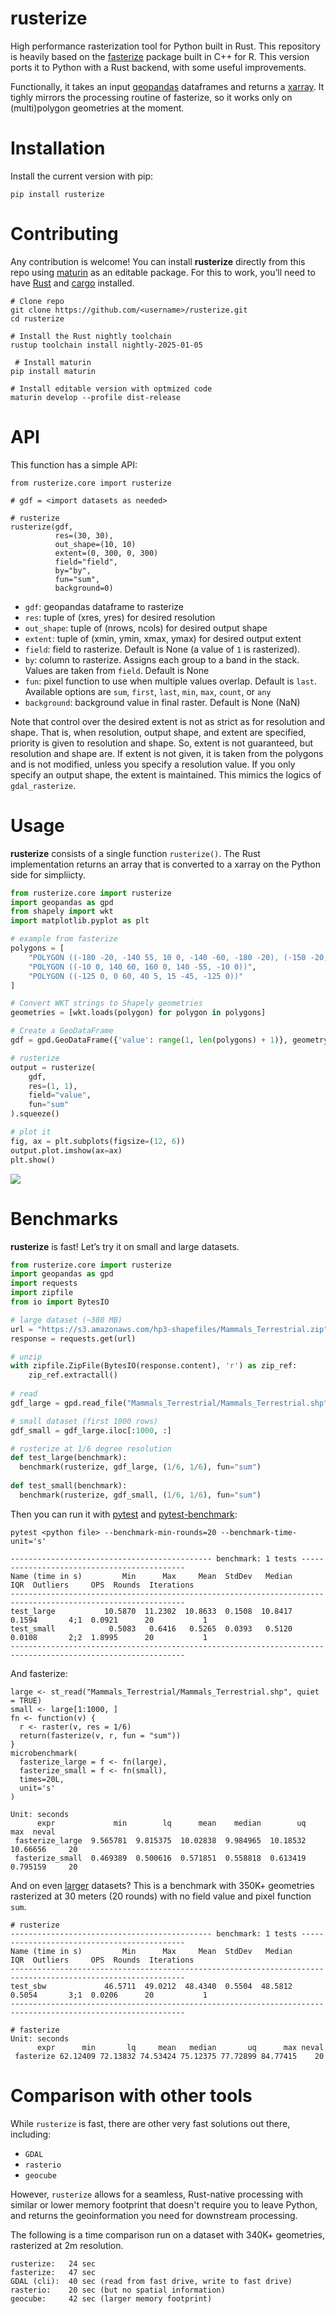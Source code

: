 # rusterize

High performance rasterization tool for Python built in Rust. This
repository is heavily based on the [fasterize](https://github.com/ecohealthalliance/fasterize.git) package built in C++
for R. This version ports it to Python with a Rust backend, with some useful improvements.

Functionally, it takes an input [geopandas](https://geopandas.org/en/stable/)
dataframes and returns a [xarray](https://docs.xarray.dev/en/stable/). It
tighly mirrors the processing routine of fasterize, so it works only on
(multi)polygon geometries at the moment.

# Installation

Install the current version with pip:

``` {shell}
pip install rusterize
```

# Contributing

Any contribution is welcome! You can install **rusterize** directly
from this repo using [maturin](https://www.maturin.rs/) as an editable
package. For this to work, you’ll need to have [Rust](https://www.rust-lang.org/tools/install) and
[cargo](https://doc.rust-lang.org/cargo/getting-started/installation.html)
installed.

``` {shell}
# Clone repo
git clone https://github.com/<username>/rusterize.git
cd rusterize

# Install the Rust nightly toolchain
rustup toolchain install nightly-2025-01-05

 # Install maturin
pip install maturin

# Install editable version with optmized code
maturin develop --profile dist-release
```

# API

This function has a simple API:

``` {shell}
from rusterize.core import rusterize

# gdf = <import datasets as needed>

# rusterize
rusterize(gdf,
          res=(30, 30),
          out_shape=(10, 10)
          extent=(0, 300, 0, 300)
          field="field",
          by="by",
          fun="sum",
          background=0) 
```

- `gdf`: geopandas dataframe to rasterize
- `res`: tuple of (xres, yres) for desired resolution
- `out_shape`: tuple of (nrows, ncols) for desired output shape
- `extent`: tuple of (xmin, ymin, xmax, ymax) for desired output extent
- `field`: field to rasterize. Default is None (a value of `1` is rasterized).
- `by`: column to rasterize. Assigns each group to a band in the
  stack. Values are taken from `field`. Default is None
- `fun`: pixel function to use when multiple values overlap. Default is
  `last`. Available options are `sum`, `first`, `last`, `min`, `max`, `count`, or `any`
- `background`: background value in final raster. Default is None (NaN)

Note that control over the desired extent is not as strict as for resolution and shape. That is,
when resolution, output shape, and extent are specified, priority is given to resolution and shape.
So, extent is not guaranteed, but resolution and shape are. If extent is not given, it is taken
from the polygons and is not modified, unless you specify a resolution value. If you only specify an output
shape, the extent is maintained. This mimics the logics of `gdal_rasterize`.

# Usage

**rusterize** consists of a single function `rusterize()`. The Rust implementation
returns an array that is converted to a xarray on the Python side
for simpliicty.

``` python
from rusterize.core import rusterize
import geopandas as gpd
from shapely import wkt
import matplotlib.pyplot as plt

# example from fasterize
polygons = [
    "POLYGON ((-180 -20, -140 55, 10 0, -140 -60, -180 -20), (-150 -20, -100 -10, -110 20, -150 -20))",
    "POLYGON ((-10 0, 140 60, 160 0, 140 -55, -10 0))",
    "POLYGON ((-125 0, 0 60, 40 5, 15 -45, -125 0))"
]

# Convert WKT strings to Shapely geometries
geometries = [wkt.loads(polygon) for polygon in polygons]

# Create a GeoDataFrame
gdf = gpd.GeoDataFrame({'value': range(1, len(polygons) + 1)}, geometry=geometries, crs='EPSG:32619')

# rusterize
output = rusterize(
    gdf,
    res=(1, 1),
    field="value",
    fun="sum"
).squeeze()

# plot it
fig, ax = plt.subplots(figsize=(12, 6))
output.plot.imshow(ax=ax)
plt.show()
```

![](img/plot.png)

# Benchmarks

**rusterize** is fast! Let’s try it on small and large datasets.

``` python
from rusterize.core import rusterize
import geopandas as gpd
import requests
import zipfile
from io import BytesIO

# large dataset (~380 MB)
url = "https://s3.amazonaws.com/hp3-shapefiles/Mammals_Terrestrial.zip"
response = requests.get(url)

# unzip
with zipfile.ZipFile(BytesIO(response.content), 'r') as zip_ref:
    zip_ref.extractall()
    
# read
gdf_large = gpd.read_file("Mammals_Terrestrial/Mammals_Terrestrial.shp")

# small dataset (first 1000 rows)
gdf_small = gdf_large.iloc[:1000, :]

# rusterize at 1/6 degree resolution
def test_large(benchmark):
  benchmark(rusterize, gdf_large, (1/6, 1/6), fun="sum")
   
def test_small(benchmark):
  benchmark(rusterize, gdf_small, (1/6, 1/6), fun="sum")  
```

Then you can run it with [pytest](https://docs.pytest.org/en/stable/)
and
[pytest-benchmark](https://pytest-benchmark.readthedocs.io/en/stable/):

``` {shell}
pytest <python file> --benchmark-min-rounds=20 --benchmark-time-unit='s'

--------------------------------------------- benchmark: 1 tests --------------------------------------------
Name (time in s)         Min      Max     Mean  StdDev   Median     IQR  Outliers     OPS  Rounds  Iterations
-------------------------------------------------------------------------------------------------------------
test_large           10.5870  11.2302  10.8633  0.1508  10.8417  0.1594       4;1  0.0921      20           1
test_small            0.5083   0.6416   0.5265  0.0393   0.5120  0.0108       2;2  1.8995      20           1
-------------------------------------------------------------------------------------------------------------
```

And fasterize:

``` {r}
large <- st_read("Mammals_Terrestrial/Mammals_Terrestrial.shp", quiet = TRUE)
small <- large[1:1000, ]
fn <- function(v) {
  r <- raster(v, res = 1/6)
  return(fasterize(v, r, fun = "sum"))
}
microbenchmark(
  fasterize_large = f <- fn(large),
  fasterize_small = f <- fn(small),
  times=20L,
  unit='s'
)
```

``` {shell}
Unit: seconds
      expr             min        lq      mean    median        uq       max  neval
 fasterize_large  9.565781  9.815375  10.02838  9.984965  10.18532  10.66656     20
 fasterize_small  0.469389  0.500616  0.571851  0.558818  0.613419  0.795159     20
```

And on even
[larger](https://open.canada.ca/data/en/dataset/fbf12500-bffe-4209-a1ae-fba86f154ebf/resource/cc90d77c-fba3-4f84-b30a-e684cfe0649a)
datasets? This is a benchmark with 350K+ geometries rasterized at 30
meters (20 rounds) with no field value and pixel function `sum`.

``` {shell}
# rusterize
--------------------------------------------- benchmark: 1 tests --------------------------------------------
Name (time in s)         Min      Max     Mean  StdDev   Median     IQR  Outliers     OPS  Rounds  Iterations
-------------------------------------------------------------------------------------------------------------
test_sbw             46.5711  49.0212  48.4340  0.5504  48.5812  0.5054       3;1  0.0206      20           1
-------------------------------------------------------------------------------------------------------------

# fasterize
Unit: seconds
      expr      min       lq     mean   median       uq      max neval
 fasterize 62.12409 72.13832 74.53424 75.12375 77.72899 84.77415    20
```

# Comparison with other tools

While `rusterize` is fast, there are other very fast solutions out there, including:
- `GDAL`
- `rasterio`
- `geocube`

However, `rusterize` allows for a seamless, Rust-native processing with similar or lower memory footprint that doesn't require you to leave Python, and returns the geoinformation you need for downstream processing.

The following is a time comparison run on a dataset with 340K+ geometries, rasterized at 2m resolution.
```
rusterize:   24 sec
fasterize:   47 sec
GDAL (cli):  40 sec (read from fast drive, write to fast drive)
rasterio:    20 sec (but no spatial information)
geocube:     42 sec (larger memory footprint)
```